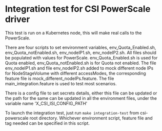 # Integration test for CSI PowerScale driver

This test is run on a Kubernetes node, this will make real calls to the
PowerScale.

There are four scripts to set environment variables, env_Quota_Enabled.sh, env_Quota_notEnabled.sh, env_nodeIP1.sh, env_nodeIP2.sh. All files should be populated with values for PowerScale. env_Quota_Enabled.sh is used for Quota enabled, env_Quota_notEnabled.sh is for Quota not enabled. The file env_nodeIP1.sh and file env_nodeIP2.sh added to mock different node IPs for NodeStageVolume with different accessModes, the corresponding feature file is mock_different_nodeIPs.feature. The file main_integration.feature is used to test most scenarios.

There is a config file to set secrets details, either this file can be updated or the path for the same can be updated in all the environment files, under the variable name 'X_CSI_ISI_CONFIG_PATH'

To launch the integration test, just run `make integration-test` from csi-powerscale root directory. Whichever environment script, feature file and tag needed can be specified in this script.
